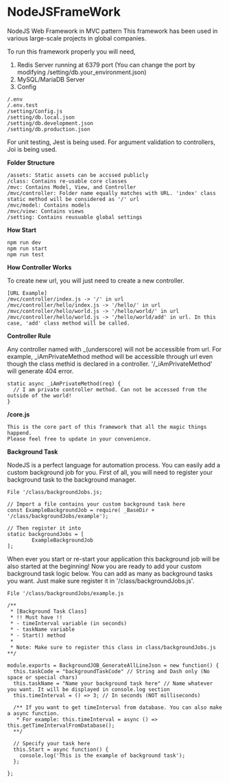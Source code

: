 # NodeJSFrameWork
NodeJS Web Framework in MVC pattern
This framework has been used in various large-scale projects in global companies.

To run this framework properly you will need,
1. Redis Server running at 6379 port (You can change the port by modifying /setting/db.your_environment.json)
2. MySQL/MariaDB Server
3. Config
```
/.env
/.env.test
/setting/Config.js
/setting/db.local.json
/setting/db.development.json
/setting/db.production.json
```

For unit testing, Jest is being used.
For argument validation to controllers, Joi is being used.

**Folder Structure**

```
/assets: Static assets can be accssed publicly
/class: Contains re-usable core classes
/mvc: Contains Model, View, and Controller
/mvc/controller: Folder name equally matches with URL. 'index' class static method will be considered as '/' url
/mvc/model: Contains models
/mvc/view: Contains views  
/setting: Contains reusuable global settings
```

**How Start**

```
npm run dev
npm run start
npm run test
```

**How Controller Works**

To create new url, you will just need to create a new controller.
```
[URL Example]
/mvc/controller/index.js -> '/' in url
/mvc/controller/hello/index.js -> '/hello/' in url
/mvc/controller/hello/world.js -> '/hello/world/' in url
/mvc/controller/hello/world.js -> '/hello/world/add' in url. In this case, 'add' class method will be called.
```

**Controller Rule**

Any controller named with _(underscore) will not be accessible from url. 
For example, _iAmPrivateMethod method will be accessible through url even though the class methid is declared in a controller.
'/_iAmPrivateMethod' will generate 404 error.

```
static async _iAmPrivateMethod(req) {
  // I am private controller method. Can not be accessed from the outside of the world!
}

```

**/core.js**
```
This is the core part of this framework that all the magic things happend.
Please feel free to update in your convenience.
```

**Background Task**

NodeJS is a perfect language for automation process.
You can easily add a custom background job for you.
First of all, you will need to register your background task to the background manager.
```
File '/class/backgroundJobs.js;

// Import a file contains your custom background task here
const ExampleBackgroundJob = require( _BaseDir + '/class/backgroundJobs/example');

// Then register it into 
static backgroundJobs = [
		ExampleBackgroundJob
];
```

When ever you start or re-start your application this background job will be also started at the beginning!
Now you are ready to add your custom background task logic below.
You can add as many as background tasks you want. Just make sure register it in '/class/backgroundJobs.js'.
```
File '/class/backgroundJobs/example.js

/** 
 * [Background Task Class]
 * !! Must have !!
 * - timeInterval variable (in seconds)
 * - taskName variable
 * - Start() method
 * 
 * Note: Make sure to register this class in class/backgroundJobs.js
**/

module.exports = BackgroundJOB_GenerateAllLineJson = new function() {
  this.taskCode = "backgroundTaskCode" // String and Dash only (No space or special chars)
  this.taskName = "Name your background task here" // Name whatever you want. It will be displayed in console.log section
  this.timeInterval = () => 3; // In seconds (NOT milliseconds)

  /** If you want to get timeInterval from database. You can also make a async function.
   * For example: this.timeInterval = async () => this.getTimeIntervalFromDatabase();
  **/
	
  // Specify your task here
  this.Start = async function() {
    console.log('This is the example of background task');
  };
	
};
```

